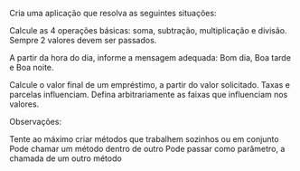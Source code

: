 Cria uma aplicação que resolva as seguintes situações:

Calcule as 4 operações básicas: soma, subtração, multiplicação e divisão. Sempre 2 valores devem ser passados.

A partir da hora do dia, informe a mensagem adequada: Bom dia, Boa tarde e Boa noite.

Calcule o valor final de um empréstimo, a partir do valor solicitado. Taxas e parcelas influenciam.
Defina arbitrariamente as faixas que influenciam nos valores.


Observações:

Tente ao máximo criar métodos que trabalhem sozinhos ou em conjunto
Pode chamar um método dentro de outro
Pode passar como parâmetro, a chamada de um outro método
